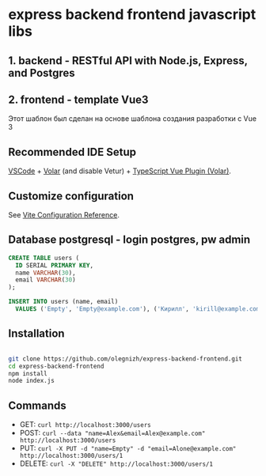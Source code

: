 # express backend frontend javascript libs

## 1. backend - RESTful API with Node.js, Express, and Postgres
## 2. frontend - template Vue3

Этот шаблон был сделан на основе шаблона создания разработки с Vue 3

## Recommended IDE Setup

[VSCode](https://code.visualstudio.com/) + [Volar](https://marketplace.visualstudio.com/items?itemName=Vue.volar) (and disable Vetur) + [TypeScript Vue Plugin (Volar)](https://marketplace.visualstudio.com/items?itemName=Vue.vscode-typescript-vue-plugin).

## Customize configuration

See [Vite Configuration Reference](https://vitejs.dev/config/).

## Database postgresql - login postgres, pw admin

```sql
CREATE TABLE users (
  ID SERIAL PRIMARY KEY,
  name VARCHAR(30),
  email VARCHAR(30)
);

INSERT INTO users (name, email)
  VALUES ('Empty', 'Empty@example.com'), ('Кирилл', 'kirill@example.com');
```
## Installation

```bash

git clone https://github.com/olegnizh/express-backend-frontend.git
cd express-backend-frontend
npm install
node index.js
```
## Commands

- GET: `curl http://localhost:3000/users`
- POST: `curl --data "name=Alex&email=Alex@example.com" http://localhost:3000/users`
- PUT: `curl -X PUT -d "name=Empty" -d "email=Alone@example.com" http://localhost:3000/users/1`
- DELETE: `curl -X "DELETE" http://localhost:3000/users/1`


